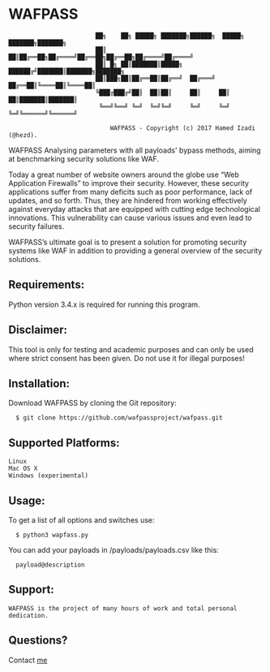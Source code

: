 # WAFPASS

                                                                
                            ██╗    ██╗ █████╗ ███████╗██████╗  █████╗ ███████╗███████╗
                            ██║    ██║██╔══██╗██╔════╝██╔══██╗██╔══██╗██╔════╝██╔════╝
                            ██║ █╗ ██║███████║█████╗  ██████╔╝███████║███████╗███████╗
                            ██║███╗██║██╔══██║██╔══╝  ██╔═══╝ ██╔══██║╚════██║╚════██║
                            ╚███╔███╔╝██║  ██║██║     ██║     ██║  ██║███████║███████║
                             ╚══╝╚══╝ ╚═╝  ╚═╝╚═╝     ╚═╝     ╚═╝  ╚═╝╚══════╝╚══════╝
                         
                                WAFPASS - Copyright (c) 2017 Hamed Izadi (@hezd). 

        

WAFPASS Analysing parameters with all payloads' bypass methods, aiming at benchmarking security solutions like WAF.


   Today a great number of website owners around the globe use “Web Application Firewalls” to improve their security. However, these security applications suffer from many deficits such as poor performance, lack of updates, and so forth. Thus, they are hindered from working effectively against everyday attacks that are equipped with cutting edge technological innovations. This vulnerability can cause various issues and even lead to security failures.
   
   WAFPASS’s ultimate goal is to present a solution for promoting security systems like WAF in addition to providing a general overview of the security solutions.  
   
   


## Requirements:
  Python version 3.4.x is required for running this program.



## Disclaimer:
  This tool is only for testing and academic purposes and can only be used where strict consent has been given. Do not use it   for illegal purposes!


## Installation:
  Download WAFPASS by cloning the Git repository:
  
      $ git clone https://github.com/wafpassproject/wafpass.git


## Supported Platforms:

    Linux
    Mac OS X
    Windows (experimental)


## Usage:

  To get a list of all options and switches use:
  
      $ python3 wapfass.py
   
   
   
  You can add your payloads in /payloads/payloads.csv like this:
  
      payload@description
      
## Support:

    WAFPASS is the project of many hours of work and total personal dedication.

## Questions?

Contact [me](mailto:hamedizadi@gmail.com)
 
